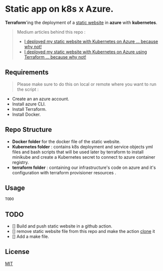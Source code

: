 # Static app on k8s x Azure.
**Terraform**'ing the deployment of a [static website](https://github.com/Z4ck404/z4ck404.github.io) in **azure** with **kubernetes**.
> Medium articles behind this repo : 
>  - [I deployed my static website with Kubernetes on Azure … because why not!](https://medium.com/aws-tip/i-deployed-my-static-website-with-kubernetes-on-azure-because-why-not-39a501399fd7)
>  - [I deployed my static website with Kubernetes on Azure using Terraform … because why not!](https://medium.com/@zakaria-elbazi/i-deployed-my-static-website-with-kubernetes-on-azure-using-terraform-because-why-not-2cdfe8807ca4)

## Requirements
> Please make sure to do this on local or remote where you want to run the script : 

- Create an an azure account.
- Install azure CLI.
- Install Terraform.
- Install Docker.

## Repo Structure 

- **Docker folder** for the docker file of the static website.
- **Kubernetes folder** : contains k8s deployment and service objects yml files and bash scripts that will be used later by terraform to install minikube and create a Kubernetes secret to connect to azure container registry.
- **terraform folder** : containing our infrastructure's code on azure and it's configuration with terraform provisioner resources .

## Usage

```bash
TODO
```

## TODO 
- [] Build and push static website in a github action.
- [] remove static website file from this repo and make the action [clone](https://github.com/Z4ck404/z4ck404.github.io) it
- [] Add a make file.


## License
[MIT](https://choosealicense.com/licenses/mit/)


